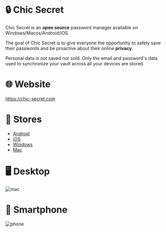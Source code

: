 # 🔒 Chic Secret

Chic Secret is an **open source** password manager available on Windows/Macos/Android/iOS.

The goal of Chic Secret is to give everyone the opportunity to safely save their passwords and be proactive about their online **privacy**.

Personal data is not saved nor sold. Only the email and password's data used to synchronize your vault across all your devices are stored.

# 🌐 Website

https://chic-secret.com

# 🏪 Stores

- [Android](https://play.google.com/store/apps/details?id=com.applichic.chic_secret)
- [iOS](https://apps.apple.com/us/app/chic-secret/id1546914578#?platform=iphone)
- [Windows](https://apps.microsoft.com/store/detail/chic-secret/9NGD0R7FHV1Z?hl=fr-ca&gl=CA)
- [Mac](https://apps.apple.com/us/app/chic-secret/id1546914578#?platform=mac)

# 🖥️ Desktop

![mac](https://user-images.githubusercontent.com/35852926/172041302-5801ea9f-08d3-44ab-962e-0a524bf9ba96.png)

# 📱 Smartphone

![phone](https://user-images.githubusercontent.com/35852926/172041300-fbb65c44-72ac-4214-9a90-63f96973fd76.png)
